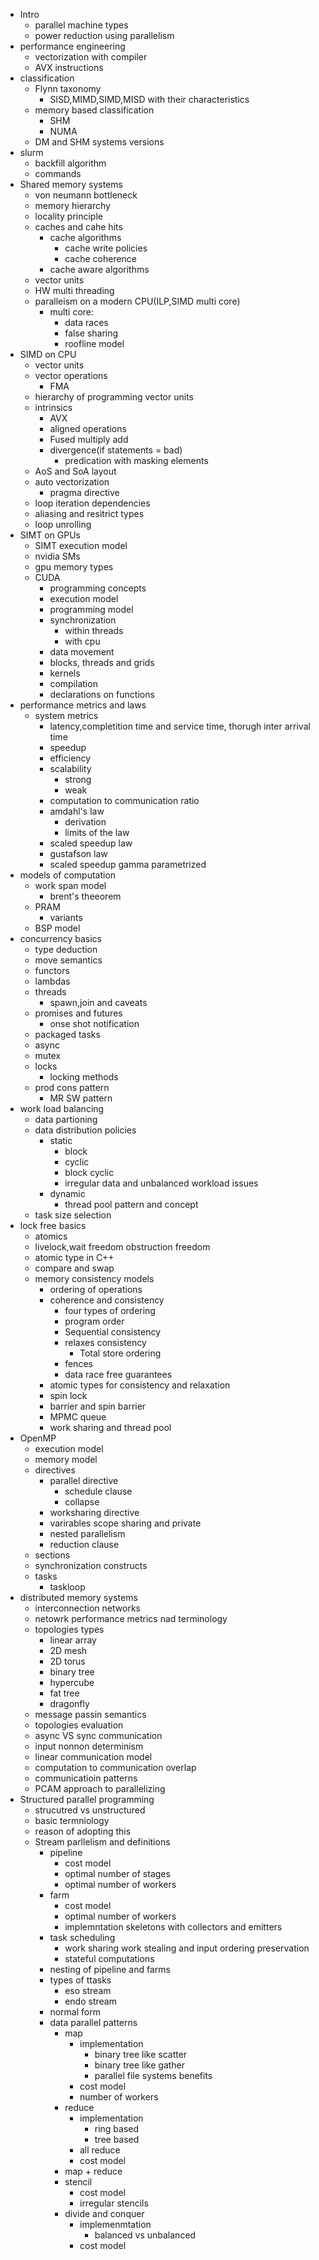 - Intro
	- parallel machine types
	- power reduction using parallelism
- performance engineering
	- vectorization with compiler
	- AVX instructions
- classification
	- Flynn taxonomy
		- SISD,MIMD,SIMD,MISD with their characteristics
	- memory based classification
		- SHM
		- NUMA
	- DM and SHM systems versions 
- slurm
	- backfill algorithm
	- commands
- Shared memory systems
	- von neumann bottleneck
	- memory hierarchy
	- locality principle
	- caches and cahe hits
		- cache algorithms
			- cache write policies
			- cache coherence
		- cache aware algorithms
	- vector units
	- HW multi threading
	- paralleism on a modern CPU(ILP,SIMD multi core)
		- multi core:
			- data races
			- false sharing
			- roofline model
- SIMD on CPU
	- vector units
	- vector operations
		- FMA
	- hierarchy of programming vector units
	- intrinsics
		- AVX
		- aligned operations
		- Fused multiply add
		- divergence(if statements = bad)
			- predication with masking elements
	-  AoS and SoA layout
	- auto vectorization
		- pragma directive
	- loop iteration dependencies
	- aliasing and resitrict types
	- loop unrolling
- SIMT on GPUs
	- SIMT execution model
	- nvidia SMs
	- gpu memory types
	- CUDA
		- programming concepts
		- execution model
		- programming model
		- synchronization
			- within threads
			- with cpu
		- data movement
		- blocks, threads and grids
		- kernels
		- compilation
		- declarations on functions
- performance metrics and laws
	- system metrics
		- latency,completition time and service time, thorugh inter arrival time
		- speedup
		- efficiency
		- scalability
			- strong
			- weak
		- computation to communication ratio
		- amdahl's law
			- derivation
			- limits of the law
		- scaled speedup law
		- gustafson law
		- scaled speedup gamma parametrized
- models of computation
	- work span model
		- brent's theeorem
	- PRAM
		- variants
	- BSP model
- concurrency basics
	- type deduction
	- move semantics
	- functors
	- lambdas 
	- threads
		- spawn,join and caveats
	- promises and futures
		- onse shot notification
	- packaged tasks
	- async
	- mutex
	- locks
		- locking methods
	- prod cons pattern
		- MR SW pattern 
- work load balancing
	- data partioning
	- data distribution policies
		- static
			- block 
			- cyclic
			- block cyclic
			- irregular data and unbalanced workload issues
		- dynamic
			- thread pool pattern and concept
	- task size selection
- lock free basics
	- atomics
	- livelock,wait freedom obstruction freedom
	- atomic type in C++
	- compare and swap
	- memory consistency models
		- ordering of operations
		- coherence and consistency
			- four types of ordering
			- program order
			- Sequential consistency
			- relaxes consistency
				- Total store ordering
			- fences
			- data race free guarantees
		- atomic types for consistency and relaxation
		- spin lock
		- barrier and spin barrier
		- MPMC queue
		- work sharing and thread pool
- OpenMP
	- execution model
	- memory model
	- directives
		- parallel directive
			- schedule clause
			- collapse
		- worksharing directive
		- varirables scope sharing and private
		- nested parallelism
		- reduction clause
	- sections
	- synchronization constructs
	- tasks
		- taskloop
- distributed memory systems
	- interconnection networks
	- netowrk performance metrics nad terminology
	- topologies types
		- linear array
		- 2D mesh
		- 2D torus
		- binary tree
		- hypercube
		- fat tree
		- dragonfly
	- message passin semantics
	- topologies evaluation
	- async VS sync communication
	- input nonnon determinism
	- linear communication model
	- computation to communication overlap
	- communicatioin patterns
	- PCAM approach to parallelizing
- Structured parallel programming
	- strucutred vs unstructured
	- basic termniology
	- reason of adopting this
	- Stream parllelism and definitions
		- pipeline
			- cost model
			- optimal number of stages
			- optimal number of workers
		- farm
			- cost model
			- optimal number of workers
			- implemntation skeletons with collectors and emitters
		- task scheduling
			- work sharing work stealing and input ordering preservation
			- stateful computations
		- nesting of pipeline and farms
		- types of ttasks
			- eso stream
			- endo stream
		- normal form
		- data parallel patterns
			- map 
				- implementation
					- binary  tree like scatter
					- binary tree like gather
					- parallel file systems benefits
				- cost model
				- number of workers
			- reduce
				- implementation
					- ring based 
					- tree based
				- all reduce
				- cost model
			- map + reduce
			- stencil
				- cost model 
				- irregular stencils
			- divide and conquer
				- implemenmtation
					- balanced vs unbalanced
				- cost model